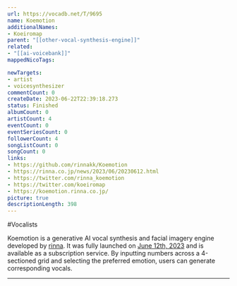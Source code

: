 ```yaml
---
url: https://vocadb.net/T/9695
name: Koemotion
additionalNames: 
- Koeiromap
parent: "[[other-vocal-synthesis-engine]]"
related:
- "[[ai-voicebank]]"
mappedNicoTags:

newTargets:
- artist
- voicesynthesizer
commentCount: 0
createDate: 2023-06-22T22:39:18.273
status: Finished
albumCount: 0
artistCount: 4
eventCount: 0
eventSeriesCount: 0
followerCount: 4
songListCount: 0
songCount: 0
links: 
- https://github.com/rinnakk/Koemotion
- https://rinna.co.jp/news/2023/06/20230612.html
- https://twitter.com/rinna_koemotion
- https://twitter.com/koeiromap
- https://koemotion.rinna.co.jp/
picture: true
descriptionLength: 398
---
```


#Vocalists

Koemotion is a generative AI vocal synthesis and facial imagery engine developed by [rinna](https://vocadb.net/Ar/121293). It was fully launched on [June 12th, 2023](https://twitter.com/rinna_koemotion/status/1668177756482600963) and is available as a subscription service. By inputting numbers across a 4-sectioned grid and selecting the preferred emotion, users can generate corresponding vocals.

---

